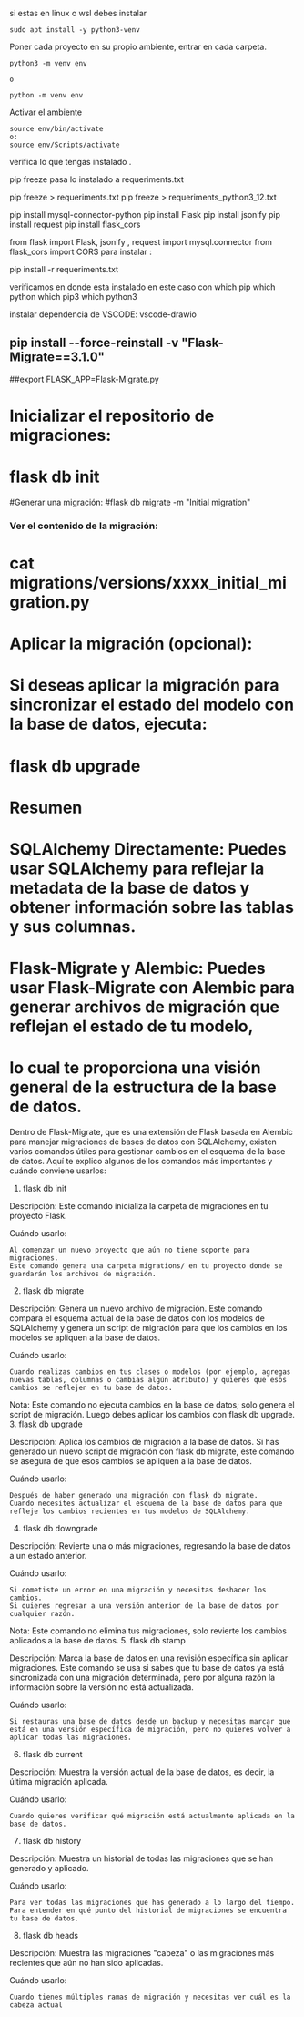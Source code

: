 si estas en linux o wsl debes instalar

    sudo apt install -y python3-venv

Poner cada proyecto en su propio ambiente, entrar en cada carpeta.

    python3 -m venv env

    o 

    python -m venv env


Activar el ambiente

    source env/bin/activate
    o:
    source env/Scripts/activate

verifica lo que tengas instalado .

pip freeze 
pasa lo instalado a requeriments.txt

pip freeze >  requeriments.txt
pip freeze >  requeriments_python3_12.txt


pip install mysql-connector-python
pip install Flask
pip install jsonify
pip install request
pip install flask_cors


from flask import Flask, jsonify , request 
import mysql.connector
from flask_cors import CORS 
para instalar :

pip install -r requeriments.txt

verificamos en donde esta instalado en este caso con
which pip 
which python 
which pip3
which python3


instalar dependencia de VSCODE:
vscode-drawio



##  pip install --force-reinstall -v "Flask-Migrate==3.1.0"
##export FLASK_APP=Flask-Migrate.py


# Inicializar el repositorio de migraciones:
# flask db init

#Generar una migración:
#flask db migrate -m "Initial migration"


### Ver el contenido de la migración:

# cat migrations/versions/xxxx_initial_migration.py


# Aplicar la migración (opcional):

# Si deseas aplicar la migración para sincronizar el estado del modelo con la base de datos, ejecuta:

# flask db upgrade


# Resumen

#     SQLAlchemy Directamente: Puedes usar SQLAlchemy para reflejar la metadata de la base de datos y obtener información sobre las tablas y sus columnas.
#     Flask-Migrate y Alembic: Puedes usar Flask-Migrate con Alembic para generar archivos de migración que reflejan el estado de tu modelo, 
# lo cual te proporciona una visión general de la estructura de la base de datos.







Dentro de Flask-Migrate, que es una extensión de Flask basada en Alembic para manejar migraciones de bases de datos con SQLAlchemy, existen varios comandos útiles para gestionar cambios en el esquema de la base de datos. Aquí te explico algunos de los comandos más importantes y cuándo conviene usarlos:
1. flask db init

Descripción: Este comando inicializa la carpeta de migraciones en tu proyecto Flask.

Cuándo usarlo:

    Al comenzar un nuevo proyecto que aún no tiene soporte para migraciones.
    Este comando genera una carpeta migrations/ en tu proyecto donde se guardarán los archivos de migración.

2. flask db migrate

Descripción: Genera un nuevo archivo de migración. Este comando compara el esquema actual de la base de datos con los modelos de SQLAlchemy y genera un script de migración para que los cambios en los modelos se apliquen a la base de datos.

Cuándo usarlo:

    Cuando realizas cambios en tus clases o modelos (por ejemplo, agregas nuevas tablas, columnas o cambias algún atributo) y quieres que esos cambios se reflejen en tu base de datos.

Nota: Este comando no ejecuta cambios en la base de datos; solo genera el script de migración. Luego debes aplicar los cambios con flask db upgrade.
3. flask db upgrade

Descripción: Aplica los cambios de migración a la base de datos. Si has generado un nuevo script de migración con flask db migrate, este comando se asegura de que esos cambios se apliquen a la base de datos.

Cuándo usarlo:

    Después de haber generado una migración con flask db migrate.
    Cuando necesites actualizar el esquema de la base de datos para que refleje los cambios recientes en tus modelos de SQLAlchemy.

4. flask db downgrade

Descripción: Revierte una o más migraciones, regresando la base de datos a un estado anterior.

Cuándo usarlo:

    Si cometiste un error en una migración y necesitas deshacer los cambios.
    Si quieres regresar a una versión anterior de la base de datos por cualquier razón.

Nota: Este comando no elimina tus migraciones, solo revierte los cambios aplicados a la base de datos.
5. flask db stamp

Descripción: Marca la base de datos en una revisión específica sin aplicar migraciones. Este comando se usa si sabes que tu base de datos ya está sincronizada con una migración determinada, pero por alguna razón la información sobre la versión no está actualizada.

Cuándo usarlo:

    Si restauras una base de datos desde un backup y necesitas marcar que está en una versión específica de migración, pero no quieres volver a aplicar todas las migraciones.

6. flask db current

Descripción: Muestra la versión actual de la base de datos, es decir, la última migración aplicada.

Cuándo usarlo:

    Cuando quieres verificar qué migración está actualmente aplicada en la base de datos.

7. flask db history

Descripción: Muestra un historial de todas las migraciones que se han generado y aplicado.

Cuándo usarlo:

    Para ver todas las migraciones que has generado a lo largo del tiempo.
    Para entender en qué punto del historial de migraciones se encuentra tu base de datos.

8. flask db heads

Descripción: Muestra las migraciones "cabeza" o las migraciones más recientes que aún no han sido aplicadas.

Cuándo usarlo:

    Cuando tienes múltiples ramas de migración y necesitas ver cuál es la cabeza actual